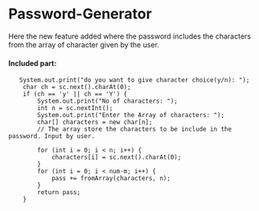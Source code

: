 # Password-Generator
Here the new feature added where the password includes the characters from the array of character given by the user.

#### Included part:

       System.out.print("do you want to give character choice(y/n): ");
        char ch = sc.next().charAt(0);
        if (ch == 'y' || ch == 'Y') {
            System.out.print("No of characters: ");
            int n = sc.nextInt();
            System.out.print("Enter the Array of characters: ");
            char[] characters = new char[n];
            // The array store the characters to be include in the password. Input by user.

            for (int i = 0; i < n; i++) {
                characters[i] = sc.next().charAt(0);
            }
            for (int i = 0; i < num-m; i++) {
                pass += fromArray(characters, n);
            }
            return pass;
        } 
